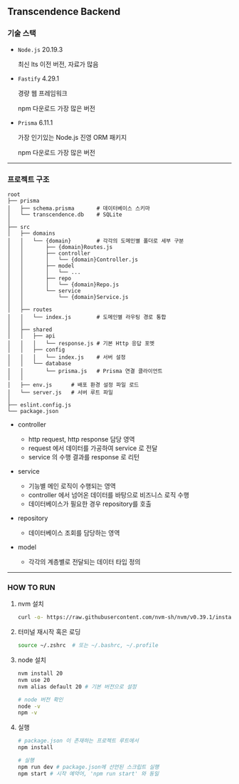 ## Transcendence Backend

### 기술 스택

- `Node.js` 20.19.3

  최신 lts 이전 버전, 자료가 많음

- `Fastify` 4.29.1

  경량 웹 프레임워크

  npm 다운로드 가장 많은 버전

- `Prisma` 6.11.1

  가장 인기있는 Node.js 진영 ORM 패키지

  npm 다운로드 가장 많은 버전

---

### 프로젝트 구조

```text
root
├── prisma
│   ├── schema.prisma       # 데이터베이스 스키마
│   └── transcendence.db    # SQLite
│
├── src
│   ├── domains
│   │   └── {domain}        # 각각의 도메인별 폴더로 세부 구분
│   │       ├── {domain}Routes.js
│   │       ├── controller
│   │       │   └── {domain}Controller.js
│   │       ├── model
│   │       │   └── ...
│   │       ├── repo
│   │       │   └── {domain}Repo.js
│   │       └── service
│   │           └── {domain}Service.js
│   │
│   ├── routes
│   │   └── index.js        # 도메인별 라우팅 경로 통합
│   │
│   ├── shared
│   │   ├── api
│   │   │   └── response.js # 기본 Http 응답 포멧
│   │   ├── config
│   │   │   └── index.js    # 서버 설정
│   │   └── database
│   │       └── prisma.js   # Prisma 연결 클라이언트
│   │
│   ├── env.js      # 배포 환경 설정 파일 로드
│   └── server.js   # 서버 루트 파일
│
├── eslint.config.js
└── package.json
```

- controller

  - http request, http response 담당 영역
  - request 에서 데이터를 가공하여 service 로 전달
  - service 의 수행 결과를 response 로 리턴

- service

  - 기능별 메인 로직이 수행되는 영역
  - controller 에서 넘어온 데이터를 바탕으로 비즈니스 로직 수행
  - 데이터베이스가 필요한 경우 repository를 호출

- repository

  - 데이터베이스 조회를 담당하는 영역

- model

  - 각각의 계층별로 전달되는 데이터 타입 정의

---

### HOW TO RUN

1. nvm 설치

   ```bash
   curl -o- https://raw.githubusercontent.com/nvm-sh/nvm/v0.39.1/install.sh | bash
   ```

2. 터미널 재시작 혹은 로딩

   ```bash
   source ~/.zshrc  # 또는 ~/.bashrc, ~/.profile
   ```

3. node 설치

   ```bash
   nvm install 20
   nvm use 20
   nvm alias default 20 # 기본 버전으로 설정

   # node 버전 확인
   node -v
   npm -v
   ```

4. 실행

   ```bash
   # package.json 이 존재하는 프로젝트 루트에서
   npm install

   # 실행
   npm run dev # package.json에 선언된 스크립트 실행
   npm start # 시작 예약어, 'npm run start' 와 동일
   ```
   